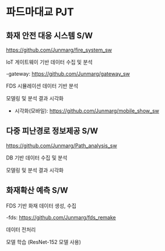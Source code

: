 # 파드마대교 PJT
## 화재 안전 대응 시스템 S/W

https://github.com/Junmarg/fire_system_sw

IoT 게이트웨이 기반 데이터 수집 및 분석 

-gateway: https://github.com/Junmarg/gateway_sw

FDS 시뮬레이션 데이터 기반 분석 

모델링 및 분석 결과 시각화 

- 시각화(모바일): https://github.com/Junmarg/mobile_show_sw



## 다중 피난경로 정보제공 S/W

https://github.com/Junmarg/Path_analysis_sw

DB 기반 데이터 수집 및 분석 

모델링 및 분석 결과 시각화



## 화재확산 예측 S/W

FDS 기반 화재 데이터 생성, 수집

-fds: https://github.com/Junmarg/fds_remake

데이터 전처리

모델 학습 (ResNet-152 모델 사용)
